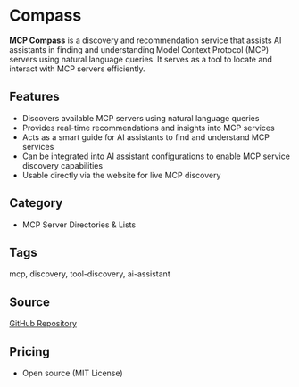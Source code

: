 # Compass

**MCP Compass** is a discovery and recommendation service that assists AI assistants in finding and understanding Model Context Protocol (MCP) servers using natural language queries. It serves as a tool to locate and interact with MCP servers efficiently.

## Features
- Discovers available MCP servers using natural language queries
- Provides real-time recommendations and insights into MCP services
- Acts as a smart guide for AI assistants to find and understand MCP services
- Can be integrated into AI assistant configurations to enable MCP service discovery capabilities
- Usable directly via the website for live MCP discovery

## Category
- MCP Server Directories & Lists

## Tags
mcp, discovery, tool-discovery, ai-assistant

## Source
[GitHub Repository](https://github.com/liuyoshio/mcp-compass)

## Pricing
- Open source (MIT License)
